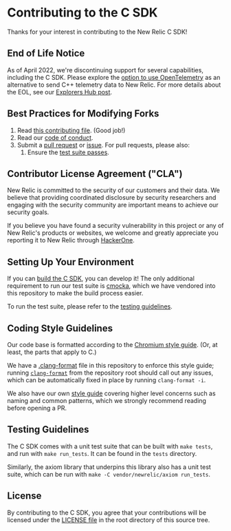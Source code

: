 # Contributing to the C SDK

Thanks for your interest in contributing to the New Relic C SDK! 

## End of Life Notice ##
As of April 2022, we're discontinuing support for several capabilities, including the C SDK. Please explore the [option to use OpenTelemetry](https://github.com/newrelic/docs-website/blob/develop/docs/apm/agents/c-sdk/get-started/otel_cpp_example) as an alternative to send C++ telemetry data to New Relic. For more details about the EOL, see our [Explorers Hub post](https://discuss.newrelic.com/t/q1-bulk-eol-announcement-fy23/181744).

## Best Practices for Modifying Forks

1. Read [this contributing file](CONTRIBUTING.md). (Good job!)
1. Read our [code of conduct](CODE_OF_CONDUCT.md).
1. Submit a [pull request](#pull-request-guidelines) or [issue](#filing-issues--bug-reports). For pull requests, please also:
    1. Ensure the [test suite passes](#testing-guidelines).

## Contributor License Agreement ("CLA")

New Relic is committed to the security of our customers and their data. We believe 
that providing coordinated disclosure by security researchers and engaging with 
the security community are important means to achieve our security goals.

If you believe you have found a security vulnerability in this project or any of 
New Relic's products or websites, we welcome and greatly appreciate you reporting 
it to New Relic through [HackerOne](https://hackerone.com/newrelic).

## Setting Up Your Environment

If you can [build the C SDK](README.md#building-the-c-sdk), you can develop it! 
The only additional requirement to run our test suite is 
[cmocka](https://cmocka.org/), which we have vendored into this repository to 
make the build process easier.

To run the test suite, please refer to the [testing guidelines](#testing-guidelines).

## Coding Style Guidelines

Our code base is formatted according to the 
[Chromium style guide](https://chromium.googlesource.com/chromium/src/+/master/styleguide/c++/c++.md). 
(Or, at least, the parts that apply to C.)

We have a [.clang-format](.clang-format) file in this repository to enforce this 
style guide; running [`clang-format`](https://clang.llvm.org/docs/ClangFormat.html) 
from the repository root should call out any issues, which can be automatically fixed 
in place by running `clang-format -i`.

We also have our own [style guide](STYLEGUIDE.md) covering higher level concerns such
as naming and common patterns, which we strongly recommend reading before opening a PR.

## Testing Guidelines

The C SDK comes with a unit test suite that can be built with `make tests`, and run 
with `make run_tests`. It can be found in the `tests` directory.

Similarly, the axiom library that underpins this library also has a unit test suite, 
which can be run with `make -C vendor/newrelic/axiom run_tests`.

## License

By contributing to the C SDK, you agree that your contributions will be licensed 
under the [LICENSE file](LICENSE) in the root directory of this source tree.
